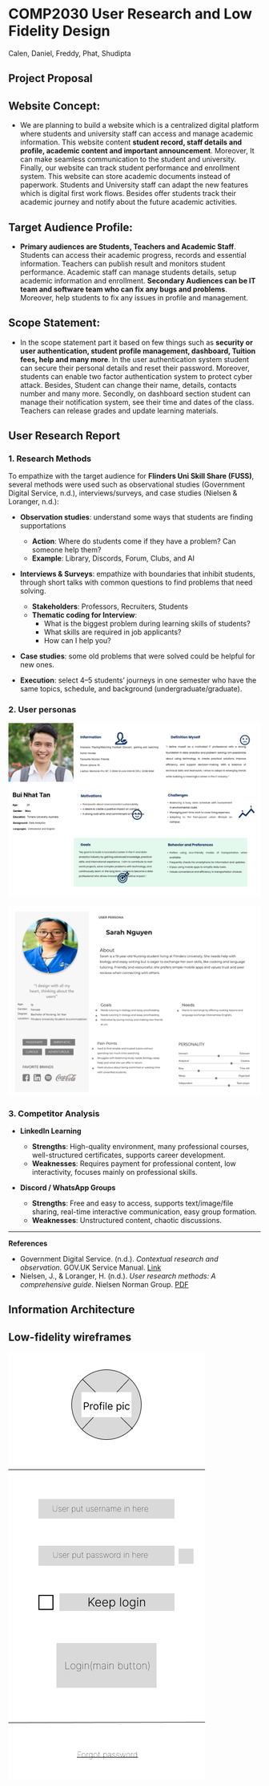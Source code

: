 # COMP2030 User Research and Low Fidelity Design
Calen, Daniel, Freddy, Phat, Shudipta

## Project Proposal
## Website Concept: 
- We are planning to build a website which is a centralized digital platform where students and university staff can access and manage   academic information. This website content **student record, staff details and profile, academic content and important announcement**. Moreover, It can make seamless communication to the student and university. Finally, our website can track student performance and enrollment system. This website can store academic documents instead of paperwork. Students and University staff can adapt the new features which is digital first work flows. Besides offer students track their academic journey and notify about the future academic activities.
## Target Audience Profile:
- **Primary audiences are Students, Teachers and Academic Staff**. Students can access their academic progress, records and essential information. Teachers can publish result and monitors student performance. Academic staff can manage students details, setup academic information and enrollment. **Secondary Audiences can be IT team and software team who can fix any bugs and problems**. Moreover, help students to fix any issues in profile and management.
## Scope Statement: 
- In the scope statement part it based on few things such as **security or user authentication, student profile management, dashboard, Tuition fees, help and many more**. In the user authentication system student can secure their personal details and reset their password. Moreover, students can enable two factor authentication system to protect cyber attack. Besides, Student can change their name, details, contacts number and many more. Secondly, on dashboard section student can manage their notification system, see their time and dates of the class. Teachers can release grades and update learning materials.

## User Research Report

### 1.	Research Methods

To empathize with the target audience for **Flinders Uni Skill Share (FUSS)**, several methods were used such as observational studies (Government Digital Service, n.d.), interviews/surveys, and case studies (Nielsen & Loranger, n.d.):

- **Observation studies**: understand some ways that students are finding supportations  
  - **Action**: Where do students come if they have a problem? Can someone help them?  
  - **Example**: Library, Discords, Forum, Clubs, and AI  

- **Interviews & Surveys**: empathize with boundaries that inhibit students, through short talks with common questions to find problems that need solving.  
  - **Stakeholders**: Professors, Recruiters, Students  
  - **Thematic coding for Interview**:  
    - What is the biggest problem during learning skills of students?  
    - What skills are required in job applicants?  
    - How can I help you?  

- **Case studies**: some old problems that were solved could be helpful for new ones.  

- **Execution**: select 4–5 students’ journeys in one semester who have the same topics, schedule, and background (undergraduate/graduate).

### 2. User personas
![Bui Nhat Tan Personal](./Images/persona-tan.png)

![Sarah Nguyen Personal](./Images/persona-sarah.jpg)


### 3. Competitor Analysis  

- **LinkedIn Learning**  
  - **Strengths**: High-quality environment, many professional courses, well-structured certificates, supports career development.  
  - **Weaknesses**: Requires payment for professional content, low interactivity, focuses mainly on professional skills.  

- **Discord / WhatsApp Groups**  
  - **Strengths**: Free and easy to access, supports text/image/file sharing, real-time interactive communication, easy group formation.  
  - **Weaknesses**: Unstructured content, chaotic discussions.  

---

**References**  
- Government Digital Service. (n.d.). *Contextual research and observation*. GOV.UK Service Manual. [Link](https://www.gov.uk/service-manual/user-research/contextual-research-and-observation?utm_source=chatgpt.com)  
- Nielsen, J., & Loranger, H. (n.d.). *User research methods: A comprehensive guide*. Nielsen Norman Group. [PDF](https://media.nngroup.com/media/articles/attachments/User_Research_Methods_A4-compressed.pdf?utm_source=chatgpt.com)  







   

























## Information Architecture


































## Low-fidelity wireframes
![alt text](start-1.png)



[def]: image.png
